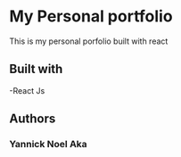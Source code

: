 # My Personal portfolio

This is my personal porfolio built with react

## Built with
-React Js

## Authors

### Yannick Noel Aka
